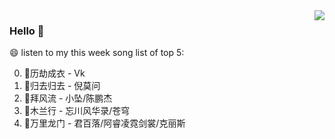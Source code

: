 <img align="right"  src="https://github-readme-stats.vercel.app/api/top-langs/?username=sohyunQVQ" />

### Hello 👋

😄 listen to my this week song list of top 5:

0. 🌈历劫成衣 - Vk
1. 🌈归去归去 - 倪莫问
2. 🌈拜风流 - 小坠/陈鹏杰
3. 🌈木兰行 - 忘川风华录/苍穹
4. 🌈万里龙门 - 君百落/阿睿凌霓剑裳/克丽斯

